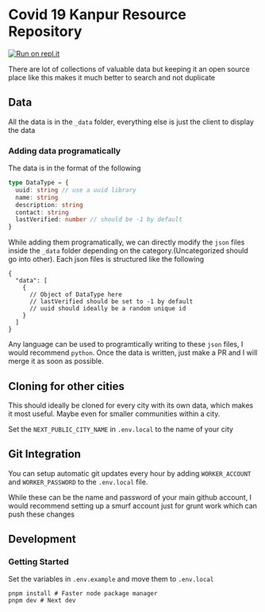 # Covid 19 Kanpur Resource Repository

[![Run on repl.it](https://repl.it/badge/github/CryogenicPlanet/covid-bangalore-resources)](https://kanpur-covid-resources--kushagrajain11.repl.co/)

There are lot of collections of valuable data but keeping it an open source place like this makes it much better to search and not duplicate

## Data

All the data is in the `_data` folder, everything else is just the client to display the data

### Adding data programatically

The data is in the format of the following

```typescript
type DataType = {
  uuid: string // use a uuid library
  name: string
  description: string
  contact: string
  lastVerified: number // should be -1 by default
}
```

While adding them programatically, we can directly modify the `json` files inside the `_data` folder depending on the category.(Uncategorized should go into other). Each json files is structured like the following

```
{
  "data": [
    {
      // Object of DataType here
      // lastVerified should be set to -1 by default
      // uuid should ideally be a random unique id
    }
  ]
}
```

Any language can be used to programtically writing to these `json` files, I would recommend `python`. Once the data is written, just make a PR and I will merge it as soon as possible.

## Cloning for other cities

This should ideally be cloned for every city with its own data, which makes it most useful. Maybe even for smaller communities within a city.

Set the `NEXT_PUBLIC_CITY_NAME` in `.env.local` to the name of your city

## Git Integration

You can setup automatic git updates every hour by adding `WORKER_ACCOUNT` and `WORKER_PASSWORD` to the `.env.local` file.

While these can be the name and password of your main github account, I would recommend setting up a smurf account just for grunt work which can push these changes

## Development

### Getting Started

Set the variables in `.env.example` and move them to `.env.local`

```
pnpm install # Faster node package manager
pnpm dev # Next dev
```

